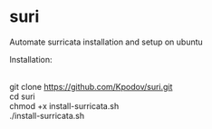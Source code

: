 # suri
Automate surricata installation and setup on ubuntu

Installation: <br /> <br />

git clone https://github.com/Kpodov/suri.git <br />
cd suri <br />
chmod +x install-surricata.sh <br />
./install-surricata.sh <br />

